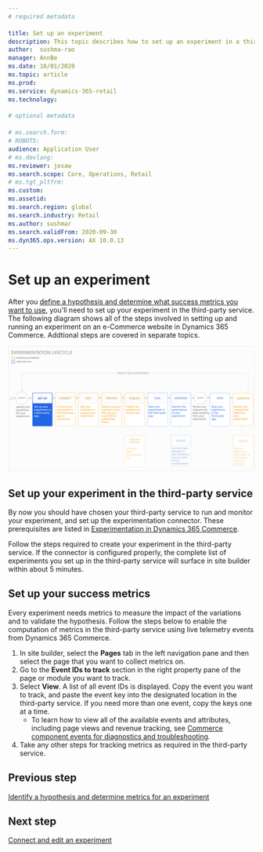 ```yaml
---
# required metadata

title: Set up an experiment
description: This topic describes how to set up an experiment in a third-party service.
author:  sushma-rao 
manager: AnnBe
ms.date: 10/01/2020
ms.topic: article
ms.prod: 
ms.service: dynamics-365-retail
ms.technology: 

# optional metadata

# ms.search.form: 
# ROBOTS: 
audience: Application User
# ms.devlang: 
ms.reviewer: josaw
ms.search.scope: Core, Operations, Retail
# ms.tgt_pltfrm: 
ms.custom: 
ms.assetid: 
ms.search.region: global
ms.search.industry: Retail
ms.author: sushmar
ms.search.validFrom: 2020-09-30
ms.dyn365.ops.version: AX 10.0.13
---
```


# Set up an experiment

After you [define a hypothesis and determine what success metrics you want to use](experimentation-identify.md), you'll need to set up your experiment in the third-party service. The following diagram shows all of the steps involved in setting up and running an experiment on an e-Commerce website in Dynamics 365 Commerce. Addtional steps are covered in separate topics.

[ ![Experimentation user journey - Setup](./media/experimentation_setup.svg) ](./media/experimentation_setup.svg#lightbox)


## Set up your experiment in the third-party service
By now you should have chosen your third-party service to run and monitor your experiment, and set up the experimentation connector. These prerequisites are listed in  [Experimentation in Dynamics 365 Commerce](experimentation-overview.md).

Follow the steps required to create your experiment in the third-party service. If the connector is configured properly, the complete list of experiments you set up in the third-party service will surface in site builder within about 5 minutes.

## Set up your success metrics
Every experiment needs metrics to measure the impact of the variations and to validate the hypothesis. Follow the steps below to enable the computation of metrics in the third-party service using live telemetry events from Dynamics 365 Commerce.

1. In site builder, select the **Pages** tab in the left navigation pane and then select the page that you want to collect metrics on. 
1. Go to the **Event IDs to track** section in the right property pane of the page or module you want to track.
1. Select **View**. A list of all event IDs is displayed. Copy the event you want to track, and paste the event key into the designated location in the third-party service. If you need more than one event, copy the keys one at a time. 
    - To learn how to view all of the available events and attributes, including page views and revenue tracking, see [Commerce component events for diagnostics and troubleshooting](../dev-itpro/retail-component-events-diagnostics-troubleshooting#e-commerce-events.md).
1. Take any other steps for tracking metrics as required in the third-party service.

## Previous step
[Identify a hypothesis and determine metrics for an experiment](experimentation-identify.md) 


## Next step
[Connect and edit an experiment](experimentation-connect-edit.md)
